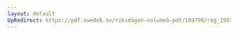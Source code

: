 ```yaml
---
layout: default
UpRedirect: https://pdf.swedeb.se/riksdagen-volumeG-pdf/199798/reg_199798/reg_199798_0040.pdf
---
```

